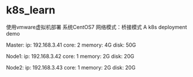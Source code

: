 # k8s_learn

使用vmware虚拟机部署
系统CentOS7
网络模式：桥接模式
A k8s deployment demo


Master: 
ip: 192.168.3.41
core: 2
memory: 4G
disk: 50G

Node1:
ip: 192.168.3.42
core: 1
memory: 2G
disk: 20G

Node2:
ip: 192.168.3.43
core: 1
memory: 2G
disk: 20G